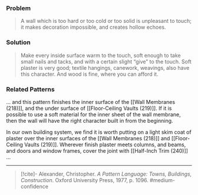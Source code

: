 ### Problem
>A wall which is too hard or too cold or too solid is unpleasant to touch; it makes decoration impossible, and creates hollow echoes.

### Solution
>Make every inside surface warm to the touch, soft enough to take small nails and tacks, and with a certain slight “give” to the touch. Soft plaster is very good; textile hangings, canework, weavings, also have this character. And wood is fine, where you can afford it.

### Related Patterns
... and this pattern finishes the inner surface of the [[Wall Membranes (218)]], and the under surface of [[Floor-Ceiling Vaults (219)]]. If it is possible to use a soft material for the inner sheet of the wall membrane, then the wall will have the right character built in from the beginning.

In our own building system, we find it is worth putting on a light skim coat of plaster over the inner surfaces of the [[Wall Membranes (218)]] and [[Floor-Ceiling Vaults (219)]]. Wherever finish plaster meets columns, and beams, and doors and window frames, cover the joint with [[Half-Inch Trim (240)]] ...

---
> [!cite]- Alexander, Christopher. _A Pattern Language: Towns, Buildings, Construction_. Oxford University Press, 1977, p. 1096.
> #medium-confidence 